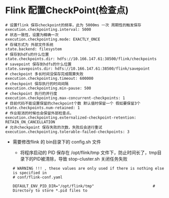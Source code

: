 # Flink 配置CheckPoint(检查点)

```properties
# 设置flink 保存checkpoint的频率，此为 5000ms 一次 周期性的触发保存 
execution.checkpointing.interval: 5000
# 状态一致性，设置为精确一次
execution.checkpointing.mode: EXACTLY_ONCE
# 存储方式为 外部文件系统
state.backend: filesystem
# 保存到hdfs的什么位置
state.checkpoints.dir: hdfs://10.166.147.61:38500/flink/checkpoints
# savepoint 保存到hdfs的什么位置
state.savepoints.dir: hdfs://10.166.147.61:38500/flink/savepoint
# checkpoint 多长时间没保存完成既算失败
execution.checkpointing.timeout: 600000
# checkpoint 保存执行的时间间隔
execution.checkpointing.min-pause: 500
# checkpoint 执行的并行度
execution.checkpointing.max-concurrent-checkpoints: 1
# 目前代码不能设置保留的checkpoint个数 默认值时保留一个 假如要保留3个
state.checkpoints.num-retained: 1
# 作业取消的时候也会保留外部检查点。
execution.checkpointing.externalized-checkpoint-retention: RETAIN_ON_CANCELLATION
# 允许checkpoint 保存失败的次数，失败后会进行重试
execution.checkpointing.tolerable-failed-checkpoints: 3
```







* 需要修改flink 的 bin目录下的 config.sh 文件

  * 将程序启动的 PID 保存在 /opt/flink/tmp 文件下，防止时间长了，tmp目录下的PID被清除，导致 stop-cluster.sh 关闭任务失败

  ```shell
  # WARNING !!! , these values are only used if there is nothing else is specified in
  # conf/flink-conf.yaml
  
  DEFAULT_ENV_PID_DIR="/opt/flink/tmp"                          # Directory to store *.pid files to
  ```

  